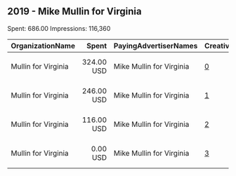## 2019 - Mike Mullin for Virginia 
Spent: 686.00
Impressions: 116,360

|OrganizationName|Spent|PayingAdvertiserNames|CreativeUrls|Impressions|Genders|AgeBrackets|CountryCodes|BillingAddresses|CandidateBallotInformation|
|:---|---:|:---|:---|---:|:---|:---|:---|:---|:---|
|Mullin for Virginia|324.00 USD|Mike Mullin for Virginia|[0](https://www.snap.com/political-ads/asset/27c8ef104824709dee9f2b81392b258d0f4e2b17becd7a739296e7111b8258a1?mediaType=jpg)|61,201||18-30|united states|"566 Denbigh Boulevard,Newport News,23608,US"|Mike Mullin|
|Mullin for Virginia|246.00 USD|Mike Mullin for Virginia|[1](https://www.snap.com/political-ads/asset/1baa9af86716a56b0621b81fed80190129c24483fd9d853bdd003ee5e3305e31?mediaType=mp4)|41,753||18-30|united states|"566 Denbigh Boulevard,Newport News,23608,US"|Mike Mullin|
|Mullin for Virginia|116.00 USD|Mike Mullin for Virginia|[2](https://www.snap.com/political-ads/asset/ddb821742ccd06301e780fb89f11265b33b2b2802dcf543f3304cadcce86b96d?mediaType=mp4)|13,333||18-30|united states|"566 Denbigh Boulevard,Newport News,23608,US"|Mike Mullin|
|Mullin for Virginia|0.00 USD|Mike Mullin for Virginia|[3](https://www.snap.com/political-ads/asset/bf5c39b3e9becb840b12b2d71202e8048a2b4efa6f6d1a90a0f14c162c291b94?mediaType=png)|73||18-30|united states|"566 Denbigh Boulevard,Newport News,23608,US"|Mike Mullin|
